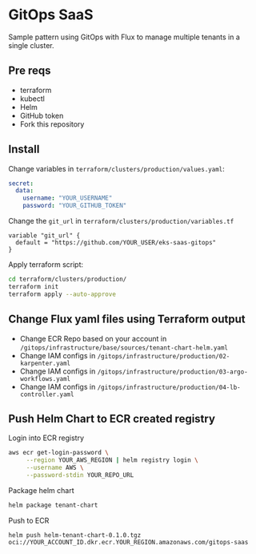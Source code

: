 # GitOps SaaS

Sample pattern using GitOps with Flux to manage multiple tenants in a single cluster.

## Pre reqs
- terraform
- kubectl
- Helm
- GitHub token
- Fork this repository

## Install

Change variables in `terraform/clusters/production/values.yaml`:

```yaml
secret:
  data:
    username: "YOUR_USERNAME"
    password: "YOUR_GITHUB_TOKEN"
```

Change the `git_url` in `terraform/clusters/production/variables.tf`

```hcl
variable "git_url" {
  default = "https://github.com/YOUR_USER/eks-saas-gitops"
}
```

Apply terraform script:

```bash
cd terraform/clusters/production/
terraform init
terraform apply --auto-approve
```

## Change Flux yaml files using Terraform output

- Change ECR Repo based on your account in `/gitops/infrastructure/base/sources/tenant-chart-helm.yaml`
- Change IAM configs in `/gitops/infrastructure/production/02-karpenter.yaml`
- Change IAM configs in `/gitops/infrastructure/production/03-argo-workflows.yaml`
- Change IAM configs in `/gitops/infrastructure/production/04-lb-controller.yaml`


## Push Helm Chart to ECR created registry

Login into ECR registry

```bash
aws ecr get-login-password \
     --region YOUR_AWS_REGION | helm registry login \
     --username AWS \
     --password-stdin YOUR_REPO_URL
```

Package helm chart

```bash
helm package tenant-chart
```

Push to ECR

```
helm push helm-tenant-chart-0.1.0.tgz oci://YOUR_ACCOUNT_ID.dkr.ecr.YOUR_REGION.amazonaws.com/gitops-saas
```